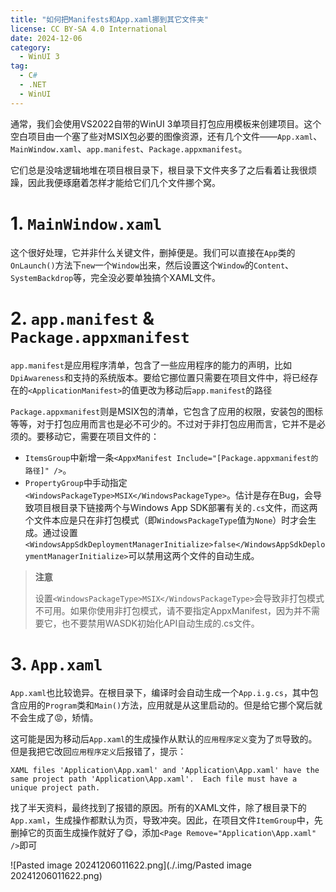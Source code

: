 ```yaml
---
title: "如何把Manifests和App.xaml挪到其它文件夹"
license: CC BY-SA 4.0 International
date: 2024-12-06
category: 
  - WinUI 3
tag:
  - C#
  - .NET
  - WinUI
---
```


通常，我们会使用VS2022自带的WinUI 3单项目打包应用模板来创建项目。这个空白项目由一个塞了些对MSIX包必要的图像资源，还有几个文件——`App.xaml`、`MainWindow.xaml`、`app.manifest`、`Package.appxmanifest`。

它们总是没啥逻辑地堆在项目根目录下，根目录下文件夹多了之后看着让我很烦躁，因此我便琢磨着怎样才能给它们几个文件挪个窝。

# 1. `MainWindow.xaml`

这个很好处理，它并非什么关键文件，删掉便是。我们可以直接在`App`类的`OnLaunch()`方法下`new`一个`Window`出来，然后设置这个`Window`的`Content`、`SystemBackdrop`等，完全没必要单独搞个XAML文件。

# 2. `app.manifest` & `Package.appxmanifest`

`app.manifest`是应用程序清单，包含了一些应用程序的能力的声明，比如`DpiAwareness`和支持的系统版本。要给它挪位置只需要在项目文件中，将已经存在的`<ApplicationManifest>`的值更改为移动后`app.manifest`的路径

`Package.appxmanifest`则是MSIX包的清单，它包含了应用的权限，安装包的图标等等，对于打包应用而言也是必不可少的。不过对于非打包应用而言，它并不是必须的。要移动它，需要在项目文件的：

- `ItemsGroup`中新增一条`<AppxManifest Include="[Package.appxmanifest的路径]" />`。
- `PropertyGroup`中手动指定`<WindowsPackageType>MSIX</WindowsPackageType>`。估计是存在Bug，会导致项目根目录下链接两个与Windows App SDK部署有关的`.cs`文件，而这两个文件本应是只在非打包模式（即`WindowsPackageType`值为`None`）时才会生成。通过设置`<WindowsAppSdkDeploymentManagerInitialize>false</WindowsAppSdkDeploymentManagerInitialize>`可以禁用这两个文件的自动生成。

> **注意**
>
> 设置`<WindowsPackageType>MSIX</WindowsPackageType>`会导致非打包模式不可用。如果你使用非打包模式，请不要指定AppxManifest，因为并不需要它，也不要禁用WASDK初始化API自动生成的.cs文件。

# 3. `App.xaml`

`App.xaml`也比较诡异。在根目录下，编译时会自动生成一个`App.i.g.cs`，其中包含应用的`Program`类和`Main()`方法，应用就是从这里启动的。但是给它挪个窝后就不会生成了😡，矫情。

这可能是因为移动后`App.xaml`的生成操作从默认的`应用程序定义`变为了`页`导致的。但是我把它改回`应用程序定义`后报错了，提示：

```
XAML files 'Application\App.xaml' and 'Application\App.xaml' have the same project path 'Application\App.xaml'.  Each file must have a unique project path.
```

找了半天资料，最终找到了报错的原因。所有的XAML文件，除了根目录下的`App.xaml`，生成操作都默认为页，导致冲突。因此，在项目文件`ItemGroup`中，先删掉它的页面生成操作就好了😋，添加`<Page Remove="Application\App.xaml" />`即可

![Pasted image 20241206011622.png](./.img/Pasted image 20241206011622.png)
